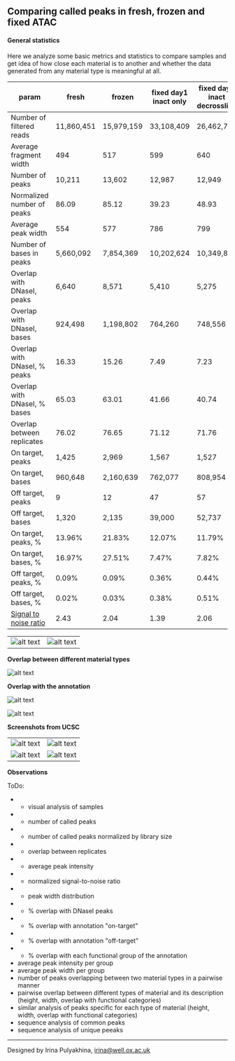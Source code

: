 Comparing called peaks in fresh, frozen and fixed ATAC
----------------------------------

#### General statistics

Here we analyze some basic metrics and statistics to compare samples and get
idea of how close each material is to another and whether the data generated
from any material type is meaningful at all.

|  param  | fresh | frozen | fixed day1 inact only | fixed day1 inact decrosslink | fixed day3 inact decrosslink | fixed day7 inact decrosslink |
| ---------------------------- | ---------- | ---------- | ---------- | ---------- | ---------- | ---------- |
| Number of filtered reads     | 11,860,451 | 15,979,159 | 33,108,409 | 26,462,788 | 36,800,607 | 49,502,051 |
| Average fragment width       | 494        | 517        | 599        | 640        | 376        | 381        |
| Number of peaks              | 10,211     | 13,602     | 12,987     | 12,949     | 2,043      | 945        |
| Normalized number of peaks   | 86.09      | 85.12      | 39.23      | 48.93      | 5.55       | 1.91       |
| Average peak width           | 554        | 577        | 786        | 799        | 669        | 672        |
| Number of bases in peaks     | 5,660,092  | 7,854,369  | 10,202,624 | 10,349,877 | 1,366,587  | 635,152    |
| Overlap with DNaseI, peaks   | 6,640      | 8,571      | 5,410      | 5,275      | 974        | 69         |
| Overlap with DNaseI, bases   | 924,498    | 1,198,802  | 764,260    | 748,556    | 130,493    | 9,271      |
| Overlap with DNaseI, % peaks | 16.33      | 15.26      | 7.49       | 7.23       | 9.55       | 1.46       |
| Overlap with DNaseI, % bases | 65.03      | 63.01      | 41.66      | 40.74      | 47.67      | 7.3        |
| Overlap between replicates   | 76.02      | 76.65      | 71.12      | 71.76      | 48.09      | 35.05      |
| On target, peaks             | 1,425      | 2,969      | 1,567      | 1,527      | 350        | 420        |
| On target, bases             | 960,648    | 2,160,639  | 762,077    | 808,954    | 99,956     | 66,124     |
| Off target, peaks            | 9          | 12         | 47         | 57         | 331        | 465        |
| Off target, bases            | 1,320      | 2,135      | 39,000     | 52,737     | 182,924    | 222,286    |
| On target, peaks, %          | 13.96%     | 21.83%     | 12.07%     | 11.79%     | 17.13%     | 44.44%     |
| On target, bases, %          | 16.97%     | 27.51%     | 7.47%      | 7.82%      | 7.31%      | 10.41%     |
| Off target, peaks, %         | 0.09%      | 0.09%      | 0.36%      | 0.44%      | 16.2%      | 49.21%     |
| Off target, bases, %         | 0.02%      | 0.03%      | 0.38%      | 0.51%      | 13.39%     | 35%        |
| [Signal to noise ratio](https://raw.githubusercontent.com/jknightlab/ATACseq_pipeline/master/Core_manuscript/FSeq_compare_samples/s2n_calculations.txt)  | 2.43 | 2.04 | 1.39 | 2.06 | 0.42 | 0.13 |



|             |            |
| ----------- | ---------- |
| ![alt text](https://github.com/jknightlab/ATACseq_pipeline/blob/master/Core_manuscript/FSeq_compare_samples/peak_width_distr.png) | ![alt text](https://github.com/jknightlab/ATACseq_pipeline/blob/master/Core_manuscript/FSeq_compare_samples/peak_intensity.png)  |


**Overlap between different material types**

![alt text](https://github.com/jknightlab/ATACseq_pipeline/blob/master/Core_manuscript/FSeq_compare_samples/overlap_between_types.png)


**Overlap with the annotation**

![alt text](https://github.com/jknightlab/ATACseq_pipeline/blob/master/Core_manuscript/FSeq_compare_samples/overlap_of_types_with_annotation.png)

![alt text](https://github.com/jknightlab/ATACseq_pipeline/blob/master/Core_manuscript/FSeq_compare_samples/on-off_target.png)


**Screenshots from UCSC**

|             |            |
| ----------- | ---------- |
| ![alt text](https://github.com/jknightlab/ATACseq_pipeline/blob/master/Core_manuscript/FSeq_compare_samples/hgt_genome_euro_5481_d95ac0.pdf.png) | ![alt text](https://github.com/jknightlab/ATACseq_pipeline/blob/master/Core_manuscript/FSeq_compare_samples/hgt_genome_euro_5956_d95f90.pdf.png) |
| ![alt text](https://github.com/jknightlab/ATACseq_pipeline/blob/master/Core_manuscript/FSeq_compare_samples/hgt_genome_euro_5ec0_d96600.pdf.png) | ![alt text](https://github.com/jknightlab/ATACseq_pipeline/blob/master/Core_manuscript/FSeq_compare_samples/hgt_genome_euro_681e_d96f20.pdf.png) |




**Observations**



ToDo:

- + visual analysis of samples
- + number of called peaks
- + number of called peaks normalized by library size
- + overlap between replicates
- + average peak intensity
- + normalized signal-to-noise ratio
- + peak width distribution
- + % overlap with DNaseI peaks
- + % overlap with annotation "on-target"
- + % overlap with annotation "off-target"
- + % overlap with each functional group of the annotation
- average peak intensity per group
- average peak width per group
- number of peaks overlapping between two material types in a pairwise manner
- pairwise overlap between different types of material and its description (height, width, overlap with functional categories)
- similar analysis of peaks specific for each type of material (height, width, overlap with functional categories)
- sequence analysis of common peaks
- sequence analysis of unique peeaks

-------------------------
Designed by Irina Pulyakhina, irina@well.ox.ac.uk
